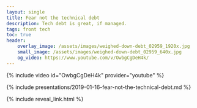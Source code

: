 ```yaml
---
layout: single
title: Fear not the technical debt
description: Tech debt is great, if managed. 
tags: front tech
toc: true
header:
    overlay_image: /assets/images/weighed-down-debt_02959_1920x.jpg
    small_image: /assets/images/weighed-down-debt_02959_640x.jpg
    og_video: https://www.youtube.com/v/OwbgCgDeH4k/
---
```


{% include video id="OwbgCgDeH4k" provider="youtube" %}

{% include presentations/2019-01-16-fear-not-the-technical-debt.md %}

{% include reveal_link.html %}
